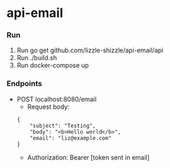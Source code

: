 # api-email

### Run
1. Run go get github.com/lizzle-shizzle/api-email/api 
2. Run ./build.sh
3. Run docker-compose up

### Endpoints
- POST localhost:8080/email
	- Request body:
	```
	{
		"subject": "Testing",
		"body": "<b>Hello world</b>",
		"email": "liz@example.com"
	}
	```
	- Authorization: Bearer [token sent in email]
